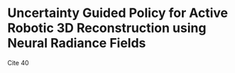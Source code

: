# Uncertainty Guided Policy for Active Robotic 3D Reconstruction using Neural Radiance Fields
Cite 40